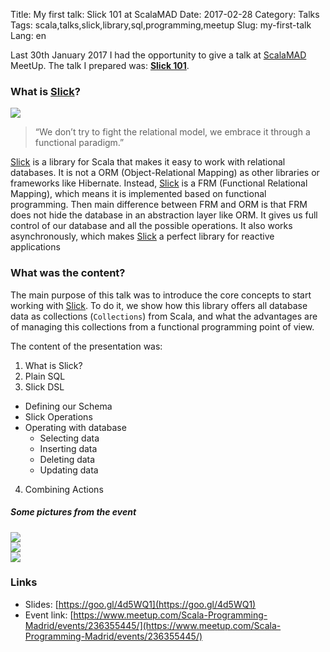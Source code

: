 Title: My first talk: Slick 101 at ScalaMAD
Date: 2017-02-28
Category: Talks
Tags: scala,talks,slick,library,sql,programming,meetup
Slug: my-first-talk
Lang: en

Last 30th January 2017 I had the opportunity to give a talk at [ScalaMAD](https://www.meetup.com/Scala-Programming-Madrid/) MeetUp. The talk I prepared was: **[Slick 101](https://goo.gl/4d5WQ1)**.

### What is [Slick](http://slick.lightbend.com/)?

<img style="display: block; margin-left: auto; margin-right: auto" src="{filename}/images/slick-101/slick-logo.png">

> “We don’t try to fight the relational model, we embrace it through a functional paradigm.”

[Slick](http://slick.lightbend.com/) is a library for Scala that makes it easy to work with relational databases. It is not a ORM (Object-Relational Mapping) as other libraries or frameworks like Hibernate. Instead, [Slick](http://slick.lightbend.com/) is a FRM (Functional Relational Mapping), which means it is implemented based on functional programming. Then main difference between FRM and ORM is that FRM does not hide the database in an abstraction layer like ORM. It gives us full control of our database and all the possible operations. It also works asynchronously, which makes [Slick](http://slick.lightbend.com/) a perfect library for reactive applications

### What was the content?

The main purpose of this talk was to introduce the core concepts to start working with [Slick](http://slick.lightbend.com/). To do it, we show how this library offers all database data as collections (`Collections`) from Scala, and what the advantages are of managing this collections from a functional programming point of view.

The content of the presentation was:

1. What is Slick?
2. Plain SQL
3. Slick DSL
  * Defining our Schema
  * Slick Operations
  * Operating with database
    * Selecting data
    * Inserting data
    * Deleting data
    * Updating data
4. Combining Actions

##### Some pictures from the event

<img style="display: block; margin-left: auto; margin-right: auto" src="{filename}/images/slick-101/inserting-data.jpeg">

<img style="display: block; margin-left: auto; margin-right: auto" src="{filename}/images/slick-101/inserting-data-2.jpeg">

<img style="display: block; margin-left: auto; margin-right: auto" src="{filename}/images/slick-101/selecting-data.jpeg">

### Links

* Slides: [https://goo.gl/4d5WQ1](https://goo.gl/4d5WQ1)
* Event link: [https://www.meetup.com/Scala-Programming-Madrid/events/236355445/](https://www.meetup.com/Scala-Programming-Madrid/events/236355445/)
